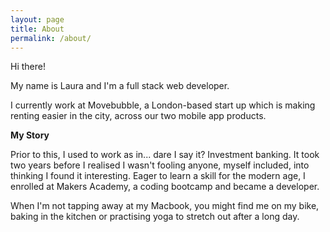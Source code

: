 ```yaml
---
layout: page
title: About
permalink: /about/
---
```

Hi there!

My name is Laura and I'm a full stack web developer.
  
I currently work at Movebubble, a London-based start up which is making renting easier in the city, across our two mobile app products. 

**My Story**
    
Prior to this, I used to work as in... dare I say it? Investment banking. It took two years before I realised I wasn't fooling anyone, myself included, into thinking I found it interesting. Eager to learn a skill for the modern age, I enrolled at Makers Academy, a coding bootcamp and became a developer. 

When I'm not tapping away at my Macbook, you might find me on my bike, baking in the kitchen or practising yoga to stretch out after a long day.